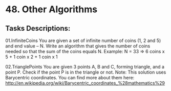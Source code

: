 # 48. Other Algorithms

## Tasks Descriptions:

01.InfiniteCoins
You are given a set of infinite number of coins (1, 2 and 5) and end value – N. Write an algorithm that gives the number of coins needed so that the sum of the coins equals N. Example: N = 33 => 6 coins x 5 + 1 coin x 2 + 1 coin x 1

02.TrianglePoints
You are given 3 points A, B and C, forming triangle, and a point P. Check if the point P is in the triangle or not. Note: This solution uses Barycentric coordinates. You can find more about them here: http://en.wikipedia.org/wiki/Barycentric_coordinates_%28mathematics%29

